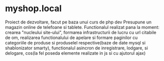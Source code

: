 # myshop.local
Proiect de dezvoltare, facut pe baza unui curs de php dev
Presupune un magazin online de telefoane si tablete. Functionalul realizat pana la moment: crearea "nucleului site-ului", formarea infrastructurii de lucru cu url citabile de om,
realizarea functionalului de apelare si formare paginilor cu categoriile de produse si produselel respective(baze de date mysql si shablonizator smarty), functionalul asincron de 
inregistrare, lodgare, si delogare, cos(la fel poseda elemente realizate in js si cu ajutorul ajax)
